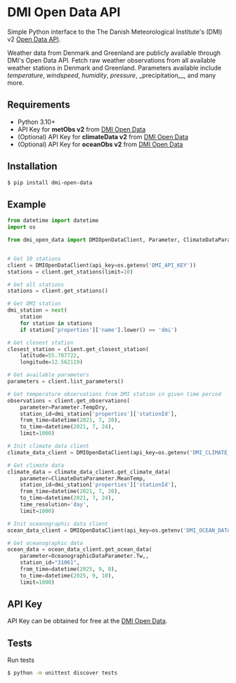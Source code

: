 # DMI Open Data API

Simple Python interface to the The Danish Meteorological Institute's (DMI) v2 [Open Data API](https://confluence.govcloud.dk/display/FDAPI/Danish+Meteorological+Institute+-+Open+Data).

Weather data from Denmark and Greenland are publicly available through DMI's Open Data API. Fetch raw weather observations from all available weather stations in Denmark and Greenland. Parameters available include _temperature_, _windspeed_, _humidity_, _pressure_, \_precipitation\_\_, and many more.

## Requirements

- Python 3.10+
- API Key for **metObs v2** from [DMI Open Data](https://confluence.govcloud.dk/pages/viewpage.action?pageId=26476690)
- (Optional) API Key for **climateData v2** from [DMI Open Data](https://confluence.govcloud.dk/display/FDAPI/Climate+data?src=contextnavpagetreemode)
- (Optional) API Key for **oceanObs v2** from [DMI Open Data](https://confluence.govcloud.dk/display/FDAPI/Oceanographic+data?src=contextnavpagetreemode)

## Installation

```bash
$ pip install dmi-open-data
```

## Example

```python
from datetime import datetime
import os

from dmi_open_data import DMIOpenDataClient, Parameter, ClimateDataParameter, OceanographicDataParameter


# Get 10 stations
client = DMIOpenDataClient(api_key=os.getenv('DMI_API_KEY'))
stations = client.get_stations(limit=10)

# Get all stations
stations = client.get_stations()

# Get DMI station
dmi_station = next(
    station
    for station in stations
    if station['properties']['name'].lower() == 'dmi')

# Get closest station
closest_station = client.get_closest_station(
    latitude=55.707722,
    longitude=12.562119)

# Get available parameters
parameters = client.list_parameters()

# Get temperature observations from DMI station in given time period
observations = client.get_observations(
    parameter=Parameter.TempDry,
    station_id=dmi_station['properties']['stationId'],
    from_time=datetime(2021, 7, 20),
    to_time=datetime(2021, 7, 24),
    limit=1000)

# Init climate data client
climate_data_client = DMIOpenDataClient(api_key=os.getenv('DMI_CLIMATE_DATA_API_KEY'))

# Get climate data
climate_data = climate_data_client.get_climate_data(
    parameter=ClimateDataParameter.MeanTemp,
    station_id=dmi_station['properties']['stationId'],
    from_time=datetime(2021, 7, 20),
    to_time=datetime(2021, 7, 24),
    time_resolution='day',
    limit=1000)

# Init oceanographic data client
ocean_data_client = DMIOpenDataClient(api_key=os.getenv('DMI_OCEAN_DATA_API_KEY'))

# Get oceanographic data
ocean_data = ocean_data_client.get_ocean_data(
    parameter=OceanographicDataParameter.Tw,,
    station_id="31061",
    from_time=datetime(2025, 9, 8),
    to_time=datetime(2025, 9, 10),
    limit=1000)
```

## API Key

API Key can be obtained for free at the [DMI Open Data](https://confluence.govcloud.dk/pages/viewpage.action?pageId=26476690).

## Tests

Run tests

```bash
$ python -m unittest discover tests
```
